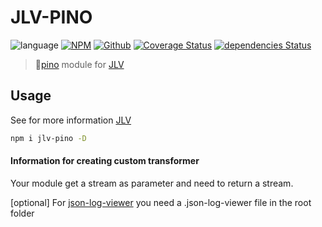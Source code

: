 # JLV-PINO 
![language](https://img.shields.io/badge/language-javascript-blue.svg)
[![NPM](https://badgen.net/badge/icon/npm?icon=npm&label)](https://www.npmjs.com/package/jlv-pino)
[![Github](https://badgen.net/badge/icon/github?icon=github&label)](https://github.com/Defkil/jlv-pino)
[![Coverage Status](https://coveralls.io/repos/github/Defkil/jlv-pino/badge.svg?branch=master)](https://coveralls.io/github/Defkil/jlv-pino?branch=master)
[![dependencies Status](https://david-dm.org/defkil/jlv-pino/status.svg)](https://david-dm.org/defkil/jlv-pino)

> :evergreen_tree:[pino](https://github.com/pinojs/pino) module for [JLV](https://github.com/Defkil/jlv)

## Usage

See for more information [JLV](https://github.com/Defkil/jlv)

```sh
npm i jlv-pino -D
```

#### Information for creating custom transformer

Your module get a stream as parameter and need to return a stream.

[optional] For [json-log-viewer](https://github.com/gistia/json-log-viewer) you need a .json-log-viewer file in the root folder
